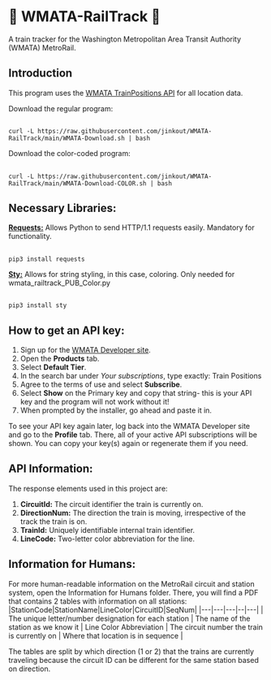# 🚂 WMATA-RailTrack 🚂
A train tracker for the Washington Metropolitan Area Transit Authority (WMATA) MetroRail.

## Introduction
This program uses the [WMATA TrainPositions API](https://developer.wmata.com/api-details#api=5763fa6ff91823096cac1057&operation=5763fb35f91823096cac1058) for all location data. 

Download the regular program:
##
    curl -L https://raw.githubusercontent.com/jinkout/WMATA-RailTrack/main/WMATA-Download.sh | bash

Download the color-coded program:
##
    curl -L https://raw.githubusercontent.com/jinkout/WMATA-RailTrack/main/WMATA-Download-COLOR.sh | bash

## Necessary Libraries:

[__Requests:__](https://pypi.org/project/requests/) Allows Python to send HTTP/1.1 requests easily. Mandatory for functionality.
##
    pip3 install requests

[__Sty:__](https://pypi.org/project/sty/) Allows for string styling, in this case, coloring. Only needed for wmata_railtrack_PUB_Color.py
##
    pip3 install sty

## How to get an API key:
1. Sign up for the [WMATA Developer site](https://developer.wmata.com/signup).
2. Open the __Products__ tab.
3. Select __Default Tier__.
4. In the search bar under *Your subscriptions*, type exactly: Train Positions
5. Agree to the terms of use and select __Subscribe__.
6. Select __Show__ on the Primary key and copy that string- this is your API key and the program will not work without it!
7. When prompted by the installer, go ahead and paste it in.

To see your API key again later, log back into the WMATA Developer site and go to the __Profile__ tab. There, all of your active API subscriptions will be shown. You can copy your key(s) again or regenerate them if you need.

## API Information:
The response elements used in this project are:
1. __CircuitId:__ The circuit identifier the train is currently on.
2. __DirectionNum:__ The direction the train is moving, irrespective of the track the train is on.
4. __TrainId:__ Uniquely identifiable internal train identifier.
5. __LineCode:__ Two-letter color abbreviation for the line.

## Information for Humans:
For more human-readable information on the MetroRail circuit and station system, open the Information for Humans folder.
There, you will find a PDF that contains 2 tables with information on all stations:
|StationCode|StationName|LineColor|CircuitID|SeqNum|
|---|---|---|--|---|
| The unique letter/number designation for each station | The name of the station as we know it | Line Color Abbreviation | The circuit number the train is currently on | Where that location is in sequence |

The tables are split by which direction (1 or 2) that the trains are currently traveling because the circuit ID can be different for the same station based on direction.

